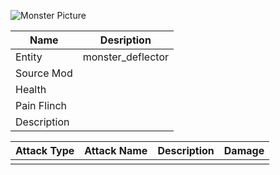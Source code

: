 ![Monster Picture](assets/img/enforcer_deflector.png)

|Name  |Desription|
|------|-------------|
|Entity|monster_deflector|
|Source Mod||
|Health||
|Pain Flinch||
|Description||

|Attack Type|Attack Name|Description|Damage|
|-----------|-----------|-----------|------|
||||